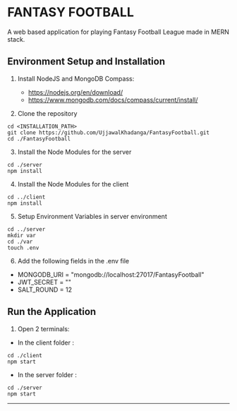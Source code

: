 # FANTASY FOOTBALL
A web based application for playing Fantasy Football League made in MERN stack.

## Environment Setup and Installation
1. Install NodeJS and MongoDB Compass:
   * https://nodejs.org/en/download/
   * https://www.mongodb.com/docs/compass/current/install/

2. Clone the repository
```git
cd <INSTALLATION_PATH>
git clone https://github.com/UjjawalKhadanga/FantasyFootball.git
cd ./FantasyFootball
```


3. Install the Node Modules for the server
```git
cd ./server
npm install
```

4. Install the Node Modules for the client
```git
cd ../client
npm install
```
5. Setup Environment Variables in server environment
```
cd ../server
mkdir var
cd ./var
touch .env
```
6. Add the following fields in the .env file
* MONGODB_URI = "mongodb://localhost:27017/FantasyFootball"
* JWT_SECRET = "<AnyRandomStringforJWTSigning>"
* SALT_ROUND = 12


## Run the Application
1. Open 2 terminals:
* In the client folder :
```git
cd ./client
npm start
```
* In the server folder :

```git
cd ./server
npm start
```
---
